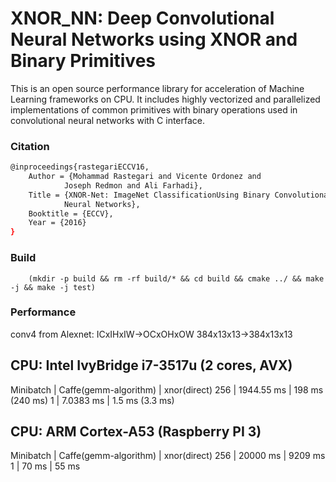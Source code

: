 # XNOR_NN: Deep Convolutional Neural Networks using XNOR and Binary Primitives

This is an open source performance library for acceleration of Machine Learning
frameworks on CPU. It includes highly vectorized and parallelized
implementations of common primitives with binary operations used in
convolutional neural networks with C interface.

### Citation
```bash
@inproceedings{rastegariECCV16,
    Author = {Mohammad Rastegari and Vicente Ordonez and
            Joseph Redmon and Ali Farhadi},
    Title = {XNOR-Net: ImageNet ClassificationUsing Binary Convolutional
            Neural Networks},
    Booktitle = {ECCV},
    Year = {2016}
}
```

### Build
```
    (mkdir -p build && rm -rf build/* && cd build && cmake ../ && make -j && make -j test)
```

### Performance
conv4 from Alexnet:
ICxIHxIW->OCxOHxOW
384x13x13->384x13x13

CPU: Intel IvyBridge i7-3517u (2 cores, AVX)
--------------------------------------------------------------------------------
Minibatch   |   Caffe(gemm-algorithm)   |   xnor(direct)
256         |   1944.55 ms              |   198 ms (240 ms)
1           |   7.0383 ms               |   1.5 ms (3.3 ms)

CPU: ARM Cortex-A53 (Raspberry PI 3)
--------------------------------------------------------------------------------
Minibatch   |   Caffe(gemm-algorithm)   |   xnor(direct)
256         |   20000 ms                |   9209 ms
1           |   70 ms                   |   55 ms

